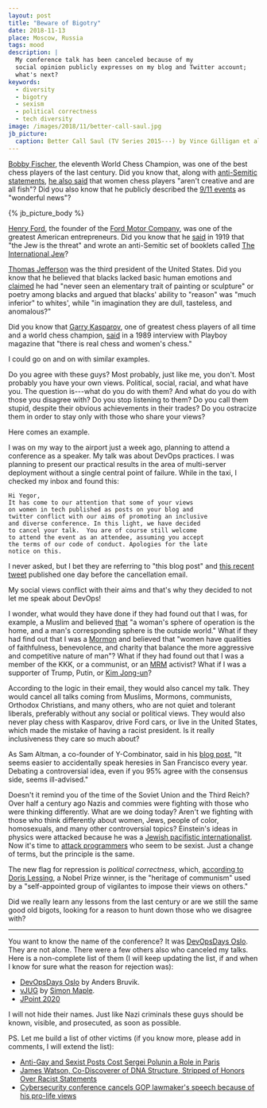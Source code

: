 ```yaml
---
layout: post
title: "Beware of Bigotry"
date: 2018-11-13
place: Moscow, Russia
tags: mood
description: |
  My conference talk has been canceled because of my
  social opinion publicly expresses on my blog and Twitter account;
  what's next?
keywords:
  - diversity
  - bigotry
  - sexism
  - political correctness
  - tech diversity
image: /images/2018/11/better-call-saul.jpg
jb_picture:
  caption: Better Call Saul (TV Series 2015---) by Vince Gilligan et al.
---
```


[Bobby Fischer](https://en.wikipedia.org/wiki/Bobby_Fischer),
the eleventh World Chess Champion, was one of the best chess players
of the last century. Did you know that,
along with [anti-Semitic statements](https://en.wikiquote.org/wiki/Bobby_Fischer),
[he also said](https://www.theguardian.com/books/2007/apr/22/sportandleisure.features)
that women chess players "aren't creative and are all fish"?
Did you also know that he publicly described the
[9/11 events](https://en.wikipedia.org/wiki/September_11_attacks) as "wonderful news"?

<!--more-->

{% jb_picture_body %}

[Henry Ford](https://en.wikipedia.org/wiki/Henry_Ford),
the founder of the
[Ford Motor Company](https://en.wikipedia.org/wiki/Ford_Motor_Company),
was one of the greatest American entrepreneurs. Did you know that he
[said](https://en.wikiquote.org/wiki/Henry_Ford#Quotes) in 1919
that "the Jew is the threat" and wrote an anti-Semitic set of booklets called
[The International Jew](https://en.wikipedia.org/wiki/The_International_Jew)?

[Thomas Jefferson](https://en.wikipedia.org/wiki/Thomas_Jefferson)
was the third president of the United States. Did you know that he believed
that blacks lacked basic human emotions and
[claimed](http://www.nytimes.com/2012/12/01/opinion/the-real-thomas-jefferson.html)
he had "never seen an elementary trait of painting or sculpture"
or poetry among blacks and argued that blacks' ability to "reason" was
"much inferior" to whites', while
"in imagination they are dull, tasteless, and anomalous?"

Did you know that [Garry Kasparov](https://en.wikipedia.org/wiki/Garry_Kasparov),
one of greatest chess players of all time and a world chess champion,
[said](https://www.telegraph.co.uk/news/2017/12/02/garry-kasparov-wrong-women-playing-chess/)
in a 1989 interview with Playboy magazine that "there is real chess and women's chess."

I could go on and on with similar examples.

Do you agree with these guys?
Most probably, just like me, you don't. Most probably you have your own
views. Political, social, racial, and what have you.
The question is---what do you do with them? And what do you do with those you
disagree with? Do you stop listening to them? Do you call them stupid,
despite their obvious achievements in their trades? Do you ostracize them
in order to stay only with those who share your views?

Here comes an example.

I was on my way to the airport just a week ago, planning to attend
a conference as a speaker. My talk was about DevOps practices. I was planning
to present our practical results in the area of multi-server deployment
without a single central point of failure. While in the taxi, I checked my inbox
and found this:

```text
Hi Yegor,
It has come to our attention that some of your views
on women in tech published as posts on your blog and
twitter conflict with our aims of promoting an inclusive
and diverse conference. In this light, we have decided
to cancel your talk.  You are of course still welcome
to attend the event as an attendee, assuming you accept
the terms of our code of conduct. Apologies for the late
notice on this.
```

I never asked, but I bet they are referring to
"this blog post" and
[this recent tweet](https://twitter.com/yegor256/status/1056447293535281154)
published one day before the cancellation email.

My social views conflict with their aims and that's why they decided to not let me
speak about DevOps!

I wonder, what would they have done if they had found out
that I was, for example, a Muslim and believed [that](https://en.wikipedia.org/wiki/Women_in_Islam)
"a woman's sphere of operation is the home, and a man's corresponding sphere is the outside world."
What if they had find out that I was a [Mormon](https://en.wikipedia.org/wiki/Mormonism_and_women) and believed
that "women have qualities of faithfulness, benevolence, and charity that balance
the more aggressive and competitive nature of man"?
What if they had found out that I was a member of the KKK, or a communist,
or an [MRM](https://en.wikipedia.org/wiki/Men%27s_rights_movement) activist?
What if I was a supporter of Trump, Putin, or
[Kim Jong-un](https://en.wikipedia.org/wiki/Kim_Jong-un)?

According to the logic in their email, they would also cancel my talk. They would
cancel all talks coming from Muslims, Mormons, communists, Orthodox Christians,
and many others, who are not quiet and tolerant liberals,
preferably without any social or political views.
They would also never play chess with Kasparov, drive Ford cars, or live
in the United States, which made the mistake of having a racist president.
Is it really inclusiveness they care so much about?

As Sam Altman, a co-founder of Y-Combinator,
said in his [blog post](http://blog.samaltman.com/e-pur-si-muove),
"It seems easier to accidentally speak
heresies in San Francisco every year. Debating a controversial idea, even
if you 95% agree with the consensus side, seems ill-advised."

Doesn't it remind you of the time of the Soviet Union and the Third Reich? Over half a century
ago Nazis and commies were fighting with those who were thinking differently.
What are we doing today? Aren't we fighting with those who think differently
about women, Jews, people of color, homosexuals, and many other controversial topics?
Einstein's ideas in physics were attacked because he was a
[Jewish pacifistic internationalist](https://www.scientificamerican.com/article/how-2-pro-nazi-nobelists-attacked-einstein-s-jewish-science-excerpt1/).
Now it's time to [attack programmers](https://www.bloomberg.com/news/articles/2017-08-08/google-fires-employee-behind-controversial-diversity-memo)
who seem to be sexist. Just a change of terms, but the principle is the same.

The new flag for repression is _political correctness_, which,
[according to Doris Lessing](https://en.wikiquote.org/wiki/Doris_Lessing),
a Nobel Prize winner, is the "heritage of communism" used by a "self-appointed group of vigilantes
to impose their views on others."

Did we really learn any lessons from the last century or are we still the same
good old bigots, looking for a reason to hunt down those who we disagree with?

<hr/>

You want to know the name of the conference?
It was [DevOpsDays Oslo](https://www.devopsdays.org/events/2018-oslo/welcome/).
They are not alone. There were a few others also who canceled my talks.
Here is a non-complete list of them (I will keep updating the list, if and when
I know for sure what the reason for rejection was):

  * [DevOpsDays Oslo](https://www.devopsdays.org/events/2018-oslo/welcome/) by Anders Bruvik.
  * [vJUG](https://virtualjug.com/) by [Simon Maple](https://www.yegor256.com/2017/07/04/sexism.html#comment-3403001068).
  * [JPoint 2020](https://jpoint.ru/en/)

I will not hide their names. Just like Nazi criminals these guys should be known,
visible, and prosecuted, as soon as possible.

PS. Let me build a list of other victims (if you know more, please add in comments, I will
extend the list):

  * [Anti-Gay and Sexist Posts Cost Sergei Polunin a Role in Paris](https://www.nytimes.com/2019/01/14/arts/dance/sergei-polunin-putin-trump-paris-opera-ballet.html)
  * [James Watson, Co-Discoverer of DNA Structure, Stripped of Honors Over Racist Statements](https://www.livescience.com/64492-james-watson-stripped-of-honors.html)
  * [Cybersecurity conference cancels GOP lawmaker's speech because of his pro-life views](https://www.foxnews.com/opinion/rep-will-hurd-conservative-cybersecurity-black-hat-conference)

